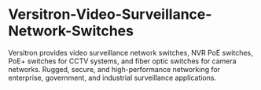 # Versitron-Video-Surveillance-Network-Switches
Versitron provides video surveillance network switches, NVR PoE switches, PoE+ switches for CCTV systems, and fiber optic switches for camera networks. Rugged, secure, and high-performance networking for enterprise, government, and industrial surveillance applications.
